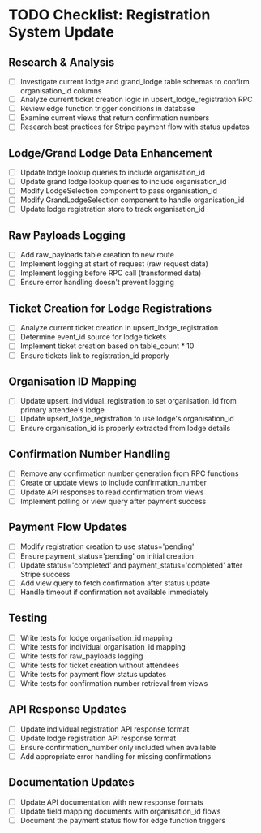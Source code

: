 # TODO Checklist: Registration System Update

## Research & Analysis
- [ ] Investigate current lodge and grand_lodge table schemas to confirm organisation_id columns
- [ ] Analyze current ticket creation logic in upsert_lodge_registration RPC
- [ ] Review edge function trigger conditions in database
- [ ] Examine current views that return confirmation numbers
- [ ] Research best practices for Stripe payment flow with status updates

## Lodge/Grand Lodge Data Enhancement
- [ ] Update lodge lookup queries to include organisation_id
- [ ] Update grand lodge lookup queries to include organisation_id
- [ ] Modify LodgeSelection component to pass organisation_id
- [ ] Modify GrandLodgeSelection component to handle organisation_id
- [ ] Update lodge registration store to track organisation_id

## Raw Payloads Logging
- [ ] Add raw_payloads table creation to new route
- [ ] Implement logging at start of request (raw request data)
- [ ] Implement logging before RPC call (transformed data)
- [ ] Ensure error handling doesn't prevent logging

## Ticket Creation for Lodge Registrations
- [ ] Analyze current ticket creation in upsert_lodge_registration
- [ ] Determine event_id source for lodge tickets
- [ ] Implement ticket creation based on table_count * 10
- [ ] Ensure tickets link to registration_id properly

## Organisation ID Mapping
- [ ] Update upsert_individual_registration to set organisation_id from primary attendee's lodge
- [ ] Update upsert_lodge_registration to use lodge's organisation_id
- [ ] Ensure organisation_id is properly extracted from lodge details

## Confirmation Number Handling
- [ ] Remove any confirmation number generation from RPC functions
- [ ] Create or update views to include confirmation_number
- [ ] Update API responses to read confirmation from views
- [ ] Implement polling or view query after payment success

## Payment Flow Updates
- [ ] Modify registration creation to use status='pending'
- [ ] Ensure payment_status='pending' on initial creation
- [ ] Update status='completed' and payment_status='completed' after Stripe success
- [ ] Add view query to fetch confirmation after status update
- [ ] Handle timeout if confirmation not available immediately

## Testing
- [ ] Write tests for lodge organisation_id mapping
- [ ] Write tests for individual organisation_id mapping  
- [ ] Write tests for raw_payloads logging
- [ ] Write tests for ticket creation without attendees
- [ ] Write tests for payment flow status updates
- [ ] Write tests for confirmation number retrieval from views

## API Response Updates
- [ ] Update individual registration API response format
- [ ] Update lodge registration API response format
- [ ] Ensure confirmation_number only included when available
- [ ] Add appropriate error handling for missing confirmations

## Documentation Updates
- [ ] Update API documentation with new response formats
- [ ] Update field mapping documents with organisation_id flows
- [ ] Document the payment status flow for edge function triggers